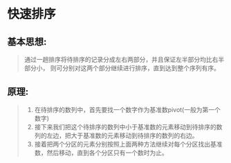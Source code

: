 # 快速排序

## 基本思想:
> 通过一趟排序将待排序的记录分成左右两部分，并且保证左半部分均比右半部分小，
> 则可分别对这两个部分继续进行排序，直到达到整个序列有序。

## 原理:
> 1. 在待排序的数列中，首先要找一个数字作为基准数pivot(一般为第一个数字)
> 2. 接下来我们把这个待排序的数列中小于基准数的元素移动到待排序的数列的左边，把大于基准数的元素移动到待排序的数列的右边。
> 3. 接着把两个分区的元素分别按照上面两种方法继续对每个分区找出基准数，然后移动，直到各个分区只有一个数时为止。